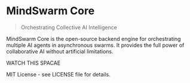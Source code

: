 # MindSwarm Core

> Orchestrating Collective AI Intelligence

MindSwarm Core is the open-source backend engine for orchestrating multiple AI agents in asynchronous swarms. It provides the full power of collaborative AI without artificial limitations.

WATCH THIS SPACAE

MIT License - see LICENSE file for details.
